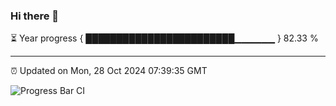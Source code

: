 ### Hi there 👋

⏳ Year progress { ████████████████████████▁▁▁▁▁▁ } 82.33 %

---

⏰ Updated on Mon, 28 Oct 2024 07:39:35 GMT

![Progress Bar CI](https://github.com/IshwaranRudhara/GIT-ACTION/workflows/Progress%20Bar%20CI/badge.svg)
